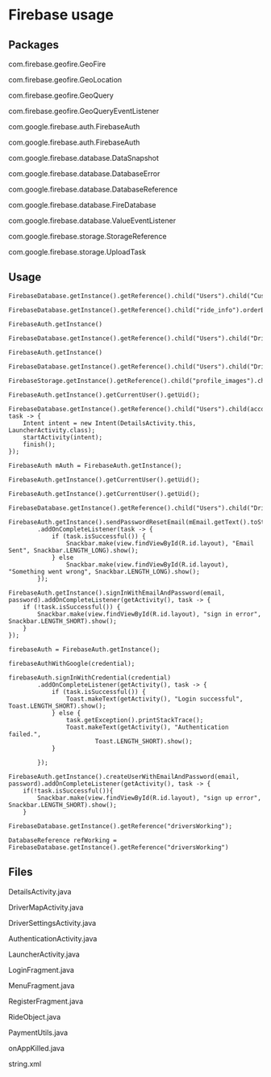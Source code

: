 # Firebase usage

## Packages

com.firebase.geofire.GeoFire

com.firebase.geofire.GeoLocation

com.firebase.geofire.GeoQuery

com.firebase.geofire.GeoQueryEventListener

com.google.firebase.auth.FirebaseAuth

com.google.firebase.auth.FirebaseAuth

com.google.firebase.database.DataSnapshot

com.google.firebase.database.DatabaseError

com.google.firebase.database.DatabaseReference

com.google.firebase.database.FireDatabase

com.google.firebase.database.ValueEventListener

com.google.firebase.storage.StorageReference

com.google.firebase.storage.UploadTask

## Usage

```
FirebaseDatabase.getInstance().getReference().child("Users").child("Customers").child(FirebaseAuth.getInstance().getCurrentUser().getUid());
```

```
FirebaseDatabase.getInstance().getReference().child("ride_info").orderByChild("customerId").equalTo(FirebaseAuth.getInstance().getCurrentUser().getUid()).limitToLast(1).addListenerForSingleValueEvent
```

```
FirebaseAuth.getInstance()
```

```
FirebaseDatabase.getInstance().getReference().child("Users").child("Drivers").child(userID);
```

```
FirebaseAuth.getInstance()
```

```
FirebaseDatabase.getInstance().getReference().child("Users").child("Drivers").child(userID);
```

```
FirebaseStorage.getInstance().getReference().child("profile_images").child(userID);
```

```
FirebaseAuth.getInstance().getCurrentUser().getUid();
```

```
FirebaseDatabase.getInstance().getReference().child("Users").child(accountType).child(user_id).updateChildren(newUserMap).addOnCompleteListener((OnCompleteListener<Void>) task -> {
    Intent intent = new Intent(DetailsActivity.this, LauncherActivity.class);
    startActivity(intent);
    finish();
});
```

```
FirebaseAuth mAuth = FirebaseAuth.getInstance();
```

```
FirebaseAuth.getInstance().getCurrentUser().getUid();
```

```
FirebaseAuth.getInstance().getCurrentUser().getUid();
```

```
FirebaseDatabase.getInstance().getReference().child("Users").child("Drivers").child(userID);
```

```
FirebaseAuth.getInstance().sendPasswordResetEmail(mEmail.getText().toString())
        .addOnCompleteListener(task -> {
            if (task.isSuccessful()) {
                Snackbar.make(view.findViewById(R.id.layout), "Email Sent", Snackbar.LENGTH_LONG).show();
            } else
                Snackbar.make(view.findViewById(R.id.layout), "Something went wrong", Snackbar.LENGTH_LONG).show();
        });
```

```
FirebaseAuth.getInstance().signInWithEmailAndPassword(email, password).addOnCompleteListener(getActivity(), task -> {
    if (!task.isSuccessful()) {
        Snackbar.make(view.findViewById(R.id.layout), "sign in error", Snackbar.LENGTH_SHORT).show();
    }
});
```

```
firebaseAuth = FirebaseAuth.getInstance();
```

```
firebaseAuthWithGoogle(credential);
```

```
firebaseAuth.signInWithCredential(credential)
        .addOnCompleteListener(getActivity(), task -> {
            if (task.isSuccessful()) {
                Toast.makeText(getActivity(), "Login successful", Toast.LENGTH_SHORT).show();
            } else {
                task.getException().printStackTrace();
                Toast.makeText(getActivity(), "Authentication failed.",
                        Toast.LENGTH_SHORT).show();
            }

        });
```

```
FirebaseAuth.getInstance().createUserWithEmailAndPassword(email, password).addOnCompleteListener(getActivity(), task -> {
    if(!task.isSuccessful()){
        Snackbar.make(view.findViewById(R.id.layout), "sign up error", Snackbar.LENGTH_SHORT).show();
    }
```

```
FirebaseDatabase.getInstance().getReference("driversWorking");
```

```
DatabaseReference refWorking = FirebaseDatabase.getInstance().getReference("driversWorking")
```

## Files

DetailsActivity.java

DriverMapActivity.java

DriverSettingsActivity.java

AuthenticationActivity.java

LauncherActivity.java

LoginFragment.java

MenuFragment.java

RegisterFragment.java

RideObject.java

PaymentUtils.java

onAppKilled.java

string.xml